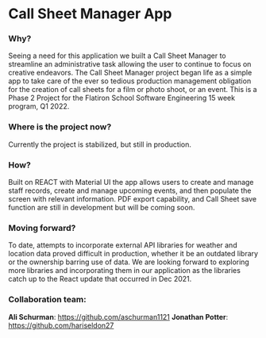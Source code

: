 # Call Sheet Manager App

### Why?
Seeing a need for this application we built a Call Sheet Manager to streamline an administrative task allowing the user to continue to focus on creative endeavors. The Call Sheet Manager project began life as a simple app to take care of the ever so tedious production management obligation for the creation of call sheets for a film or photo shoot, or an event.  This is a Phase 2 Project for the Flatiron School Software Engineering 15 week program, Q1 2022.

### Where is the project now?
Currently the project is stabilized, but still in production.  

### How?
Built on REACT with Material UI the app allows users to create and manage staff records, create and manage upcoming events, and then populate the screen with relevant information.  PDF export capability, and Call Sheet save function are still in development but will be coming soon. 

### Moving forward?
To date, attempts to incorporate external API libraries for weather and location data proved difficult in production, whether it be an outdated library or the ownership barring use of data. We are looking forward to exploring more libraries and incorporating them in our application as the libraries catch up to the React update that occurred in Dec 2021. 

### Collaboration team:

**Ali Schurman**: https://github.com/aschurman1121
**Jonathan Potter**: https://github.com/hariseldon27